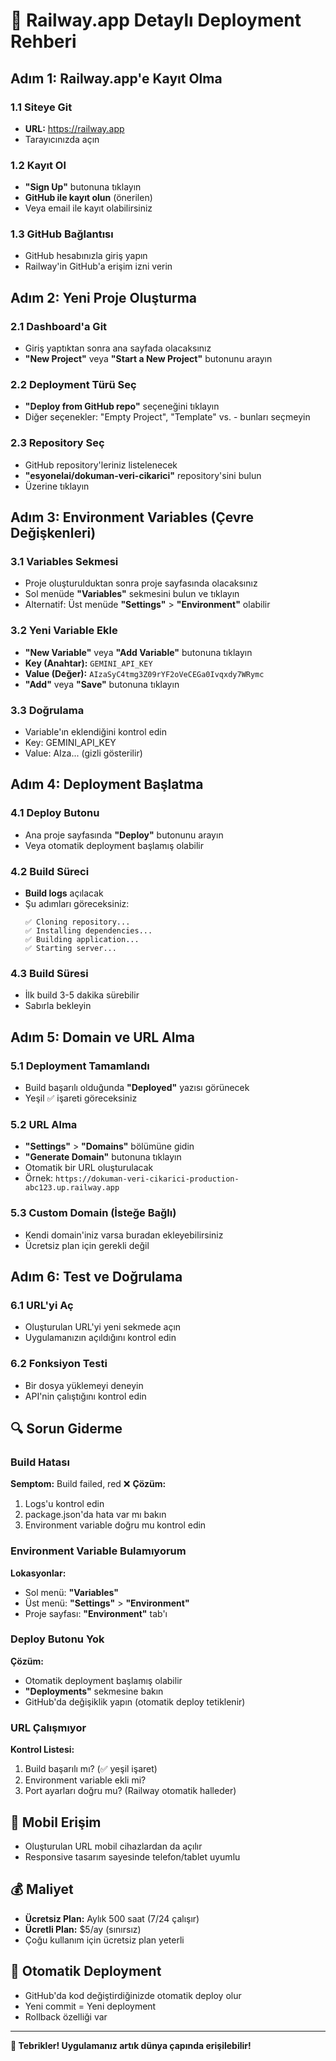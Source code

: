 # 🚂 Railway.app Detaylı Deployment Rehberi

## Adım 1: Railway.app'e Kayıt Olma

### 1.1 Siteye Git
- **URL:** https://railway.app
- Tarayıcınızda açın

### 1.2 Kayıt Ol
- **"Sign Up"** butonuna tıklayın
- **GitHub ile kayıt olun** (önerilen)
- Veya email ile kayıt olabilirsiniz

### 1.3 GitHub Bağlantısı
- GitHub hesabınızla giriş yapın
- Railway'in GitHub'a erişim izni verin

## Adım 2: Yeni Proje Oluşturma

### 2.1 Dashboard'a Git
- Giriş yaptıktan sonra ana sayfada olacaksınız
- **"New Project"** veya **"Start a New Project"** butonunu arayın

### 2.2 Deployment Türü Seç
- **"Deploy from GitHub repo"** seçeneğini tıklayın
- Diğer seçenekler: "Empty Project", "Template" vs. - bunları seçmeyin

### 2.3 Repository Seç
- GitHub repository'leriniz listelenecek
- **"esyonelai/dokuman-veri-cikarici"** repository'sini bulun
- Üzerine tıklayın

## Adım 3: Environment Variables (Çevre Değişkenleri)

### 3.1 Variables Sekmesi
- Proje oluşturulduktan sonra proje sayfasında olacaksınız
- Sol menüde **"Variables"** sekmesini bulun ve tıklayın
- Alternatif: Üst menüde **"Settings"** > **"Environment"** olabilir

### 3.2 Yeni Variable Ekle
- **"New Variable"** veya **"Add Variable"** butonuna tıklayın
- **Key (Anahtar):** `GEMINI_API_KEY`
- **Value (Değer):** `AIzaSyC4tmg3Z09rYF2oVeCEGa0Ivqxdy7WRymc`
- **"Add"** veya **"Save"** butonuna tıklayın

### 3.3 Doğrulama
- Variable'ın eklendiğini kontrol edin
- Key: GEMINI_API_KEY
- Value: AIza... (gizli gösterilir)

## Adım 4: Deployment Başlatma

### 4.1 Deploy Butonu
- Ana proje sayfasında **"Deploy"** butonunu arayın
- Veya otomatik deployment başlamış olabilir

### 4.2 Build Süreci
- **Build logs** açılacak
- Şu adımları göreceksiniz:
  ```
  ✅ Cloning repository...
  ✅ Installing dependencies...
  ✅ Building application...
  ✅ Starting server...
  ```

### 4.3 Build Süresi
- İlk build 3-5 dakika sürebilir
- Sabırla bekleyin

## Adım 5: Domain ve URL Alma

### 5.1 Deployment Tamamlandı
- Build başarılı olduğunda **"Deployed"** yazısı görünecek
- Yeşil ✅ işareti göreceksiniz

### 5.2 URL Alma
- **"Settings"** > **"Domains"** bölümüne gidin
- **"Generate Domain"** butonuna tıklayın
- Otomatik bir URL oluşturulacak
- Örnek: `https://dokuman-veri-cikarici-production-abc123.up.railway.app`

### 5.3 Custom Domain (İsteğe Bağlı)
- Kendi domain'iniz varsa buradan ekleyebilirsiniz
- Ücretsiz plan için gerekli değil

## Adım 6: Test ve Doğrulama

### 6.1 URL'yi Aç
- Oluşturulan URL'yi yeni sekmede açın
- Uygulamanızın açıldığını kontrol edin

### 6.2 Fonksiyon Testi
- Bir dosya yüklemeyi deneyin
- API'nin çalıştığını kontrol edin

## 🔍 Sorun Giderme

### Build Hatası
**Semptom:** Build failed, red ❌
**Çözüm:**
1. Logs'u kontrol edin
2. package.json'da hata var mı bakın
3. Environment variable doğru mu kontrol edin

### Environment Variable Bulamıyorum
**Lokasyonlar:**
- Sol menü: **"Variables"**
- Üst menü: **"Settings"** > **"Environment"**
- Proje sayfası: **"Environment"** tab'ı

### Deploy Butonu Yok
**Çözüm:**
- Otomatik deployment başlamış olabilir
- **"Deployments"** sekmesine bakın
- GitHub'da değişiklik yapın (otomatik deploy tetiklenir)

### URL Çalışmıyor
**Kontrol Listesi:**
1. Build başarılı mı? (✅ yeşil işaret)
2. Environment variable ekli mi?
3. Port ayarları doğru mu? (Railway otomatik halleder)

## 📱 Mobil Erişim

- Oluşturulan URL mobil cihazlardan da açılır
- Responsive tasarım sayesinde telefon/tablet uyumlu

## 💰 Maliyet

- **Ücretsiz Plan:** Aylık 500 saat (7/24 çalışır)
- **Ücretli Plan:** $5/ay (sınırsız)
- Çoğu kullanım için ücretsiz plan yeterli

## 🔄 Otomatik Deployment

- GitHub'da kod değiştirdiğinizde otomatik deploy olur
- Yeni commit = Yeni deployment
- Rollback özelliği var

---

**🎉 Tebrikler! Uygulamanız artık dünya çapında erişilebilir!**